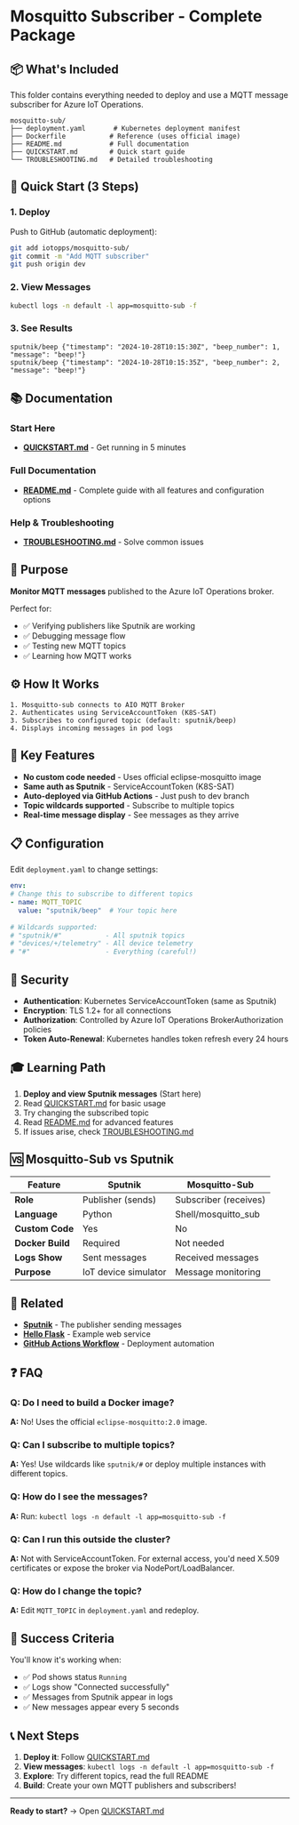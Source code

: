 # Mosquitto Subscriber - Complete Package

## 📦 What's Included

This folder contains everything needed to deploy and use a MQTT message subscriber for Azure IoT Operations.

```
mosquitto-sub/
├── deployment.yaml       # Kubernetes deployment manifest
├── Dockerfile           # Reference (uses official image)
├── README.md            # Full documentation
├── QUICKSTART.md        # Quick start guide
└── TROUBLESHOOTING.md   # Detailed troubleshooting
```

## 🚀 Quick Start (3 Steps)

### 1. Deploy
Push to GitHub (automatic deployment):
```bash
git add iotopps/mosquitto-sub/
git commit -m "Add MQTT subscriber"
git push origin dev
```

### 2. View Messages
```bash
kubectl logs -n default -l app=mosquitto-sub -f
```

### 3. See Results
```
sputnik/beep {"timestamp": "2024-10-28T10:15:30Z", "beep_number": 1, "message": "beep!"}
sputnik/beep {"timestamp": "2024-10-28T10:15:35Z", "beep_number": 2, "message": "beep!"}
```

## 📚 Documentation

### Start Here
- **[QUICKSTART.md](QUICKSTART.md)** - Get running in 5 minutes

### Full Documentation
- **[README.md](README.md)** - Complete guide with all features and configuration options

### Help & Troubleshooting
- **[TROUBLESHOOTING.md](TROUBLESHOOTING.md)** - Solve common issues

## 🎯 Purpose

**Monitor MQTT messages** published to the Azure IoT Operations broker.

Perfect for:
- ✅ Verifying publishers like Sputnik are working
- ✅ Debugging message flow
- ✅ Testing new MQTT topics
- ✅ Learning how MQTT works

## ⚙️ How It Works

```
1. Mosquitto-sub connects to AIO MQTT Broker
2. Authenticates using ServiceAccountToken (K8S-SAT)
3. Subscribes to configured topic (default: sputnik/beep)
4. Displays incoming messages in pod logs
```

## 🔧 Key Features

- **No custom code needed** - Uses official eclipse-mosquitto image
- **Same auth as Sputnik** - ServiceAccountToken (K8S-SAT)
- **Auto-deployed via GitHub Actions** - Just push to dev branch
- **Topic wildcards supported** - Subscribe to multiple topics
- **Real-time message display** - See messages as they arrive

## 📋 Configuration

Edit `deployment.yaml` to change settings:

```yaml
env:
# Change this to subscribe to different topics
- name: MQTT_TOPIC
  value: "sputnik/beep"  # Your topic here
  
# Wildcards supported:
# "sputnik/#"           - All sputnik topics
# "devices/+/telemetry" - All device telemetry
# "#"                   - Everything (careful!)
```

## 🔐 Security

- **Authentication**: Kubernetes ServiceAccountToken (same as Sputnik)
- **Encryption**: TLS 1.2+ for all connections
- **Authorization**: Controlled by Azure IoT Operations BrokerAuthorization policies
- **Token Auto-Renewal**: Kubernetes handles token refresh every 24 hours

## 🎓 Learning Path

1. **Deploy and view Sputnik messages** (Start here)
2. Read [QUICKSTART.md](QUICKSTART.md) for basic usage
3. Try changing the subscribed topic
4. Read [README.md](README.md) for advanced features
5. If issues arise, check [TROUBLESHOOTING.md](TROUBLESHOOTING.md)

## 🆚 Mosquitto-Sub vs Sputnik

| Feature | Sputnik | Mosquitto-Sub |
|---------|---------|---------------|
| **Role** | Publisher (sends) | Subscriber (receives) |
| **Language** | Python | Shell/mosquitto_sub |
| **Custom Code** | Yes | No |
| **Docker Build** | Required | Not needed |
| **Logs Show** | Sent messages | Received messages |
| **Purpose** | IoT device simulator | Message monitoring |

## 🔗 Related

- **[Sputnik](../sputnik/README.md)** - The publisher sending messages
- **[Hello Flask](../hello-flask/README.md)** - Example web service
- **[GitHub Actions Workflow](../../.github/workflows/deploy-iot-edge.yaml)** - Deployment automation

## ❓ FAQ

### Q: Do I need to build a Docker image?
**A:** No! Uses the official `eclipse-mosquitto:2.0` image.

### Q: Can I subscribe to multiple topics?
**A:** Yes! Use wildcards like `sputnik/#` or deploy multiple instances with different topics.

### Q: How do I see the messages?
**A:** Run: `kubectl logs -n default -l app=mosquitto-sub -f`

### Q: Can I run this outside the cluster?
**A:** Not with ServiceAccountToken. For external access, you'd need X.509 certificates or expose the broker via NodePort/LoadBalancer.

### Q: How do I change the topic?
**A:** Edit `MQTT_TOPIC` in `deployment.yaml` and redeploy.

## 🎉 Success Criteria

You'll know it's working when:
- ✅ Pod shows status `Running`
- ✅ Logs show "Connected successfully"
- ✅ Messages from Sputnik appear in logs
- ✅ New messages appear every 5 seconds

## 📞 Next Steps

1. **Deploy it**: Follow [QUICKSTART.md](QUICKSTART.md)
2. **View messages**: `kubectl logs -n default -l app=mosquitto-sub -f`
3. **Explore**: Try different topics, read the full README
4. **Build**: Create your own MQTT publishers and subscribers!

---

**Ready to start?** → Open [QUICKSTART.md](QUICKSTART.md)
